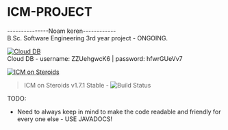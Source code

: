 # ICM-PROJECT
---------------Noam keren------------</a>\
B.Sc. Software Engineering 3rd year project - ONGOING.

<a href="https://remotemysql.com/phpmyadmin/index.php?db=ZZUehgwcK6"><img src="https://cdn2.iconfinder.com/data/icons/cloud-technology-27/64/Upload-Cloud-128.png" title="Cloud DB" alt="Cloud DB"></a>\
Cloud DB - username: ZZUehgwcK6 | password: hfwrGUeVv7

<a href="https://www.youtube.com/watch?v=3AGqTbqhAU4&t=2660s"><img src="https://stickershop.line-scdn.net/stickershop/v1/product/5951468/LINEStorePC/main.png;compress=true" title="ICM on Steroids" alt="ICM on Steroids"></a>
> ICM on Steroids v1.7.1 Stable - 
![Build Status](http://img.shields.io/travis/badges/badgerbadgerbadger.svg?style=flat-square)

TODO:
-  Need to always keep in mind to make the code readable and friendly for every one else - USE JAVADOCS!
